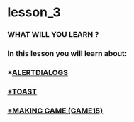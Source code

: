 # lesson_3

### WHAT WILL YOU LEARN ?

### In this lesson you will learn about:
### *<u>ALERTDIALOGS
### *<u>TOAST
### *<u>MAKING GAME (GAME15)